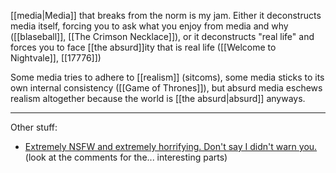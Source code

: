 [[media|Media]] that breaks from the norm is my jam. Either it deconstructs media itself, forcing you to ask what you enjoy from media and why ([[blaseball]], [[The Crimson Necklace]]), or it deconstructs "real life" and forces you to face [[the absurd]]ity that is real life ([[Welcome to Nightvale]], [[17776]])

Some media tries to adhere to [[realism]] (sitcoms), some media sticks to its own internal consistency ([[Game of Thrones]]), but absurd media eschews realism altogether because the world is [[the absurd|absurd]] anyways.

--------

Other stuff:

 - [Extremely NSFW and extremely horrifying. Don't say I didn't warn you.](https://youtu.be/KgmoMO66uPg) (look at the comments for the... interesting parts)
